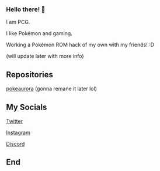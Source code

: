 ### **Hello there!** 👋

I am PCG.

I like Pokémon and gaming.

Working a Pokémon ROM hack of my own with my friends! :D

(will update later with more info)

## **Repositories**

[pokeaurora](https://github.com/PCG06/pokeaurora) (gonna remane it later lol)


## **My Socials**

[Twitter](https://twitter.com/PCG006)

[Instagram](https://instagram.com/PCG006)

[Discord](https://discord.gg/ZVGXjBNKXM)

## **End**
